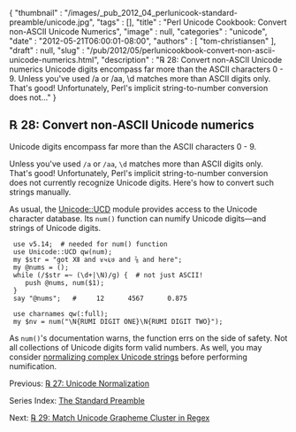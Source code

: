 {
   "thumbnail" : "/images/_pub_2012_04_perlunicook-standard-preamble/unicode.jpg",
   "tags" : [],
   "title" : "Perl Unicode Cookbook: Convert non-ASCII Unicode Numerics",
   "image" : null,
   "categories" : "unicode",
   "date" : "2012-05-21T06:00:01-08:00",
   "authors" : [
      "tom-christiansen"
   ],
   "draft" : null,
   "slug" : "/pub/2012/05/perlunicookbook-convert-non-ascii-unicode-numerics.html",
   "description" : "℞ 28: Convert non-ASCII Unicode numerics Unicode digits encompass far more than the ASCII characters 0 - 9. Unless you've used /a or /aa, \\d matches more than ASCII digits only. That's good! Unfortunately, Perl's implicit string-to-number conversion does not..."
}



℞ 28: Convert non-ASCII Unicode numerics
----------------------------------------

Unicode digits encompass far more than the ASCII characters 0 - 9.

Unless you've used `/a` or `/aa`, `\d` matches more than ASCII digits only. That's good! Unfortunately, Perl's implicit string-to-number conversion does not currently recognize Unicode digits. Here's how to convert such strings manually.

As usual, the [Unicode::UCD](https://metacpan.org/pod/Unicode::UCD) module provides access to the Unicode character database. Its `num()` function can numify Unicode digits—and strings of Unicode digits.

     use v5.14;  # needed for num() function
     use Unicode::UCD qw(num);
     my $str = "got Ⅻ and ४५६७ and ⅞ and here";
     my @nums = ();
     while (/$str =~ (\d+|\N)/g) {  # not just ASCII!
        push @nums, num($1);
     }
     say "@nums";   #     12      4567      0.875

     use charnames qw(:full);
     my $nv = num("\N{RUMI DIGIT ONE}\N{RUMI DIGIT TWO}");

As `num()`'s documentation warns, the function errs on the side of safety. Not all collections of Unicode digits form valid numbers. As well, you may consider [normalizing complex Unicode strings](/pub/2012/05/perlunicookbook-unicode-normalization.html) before performing numification.

Previous: [℞ 27: Unicode Normalization](/pub/2012/05/perlunicookbook-unicode-normalization.html)

Series Index: [The Standard Preamble](/pub/2012/04/perlunicook-standard-preamble.html)

Next: [℞ 29: Match Unicode Grapheme Cluster in Regex](/pub/2012/05/perlunicook-match-unicode-grapheme-cluster-in-regex.html)
